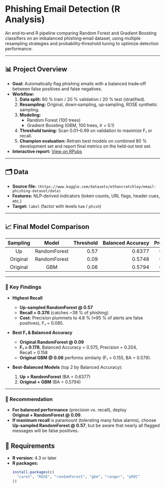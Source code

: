 # Phishing Email Detection (R Analysis)

An end‑to‑end R pipeline comparing Random Forest and Gradient Boosting classifiers on an imbalanced phishing‑email dataset, using multiple resampling strategies and probability‑threshold tuning to optimize detection performance.

---

## 📊 Project Overview

- **Goal:** Automatically flag phishing emails with a balanced trade‑off between false positives and false negatives.  
- **Workflow:**  
  1. **Data split:** 60 % train / 20 % validation / 20 % test (stratified).  
  2. **Resampling:** Original, down‑sampling, up‑sampling, ROSE synthetic sampling.  
  3. **Modeling:**  
     - Random Forest (100 trees)  
     - Gradient Boosting (GBM, 100 trees, lr = 0.1)  
  4. **Threshold tuning:** Scan 0.01–0.99 on validation to maximize F₁ or recall.  
  5. **Champion evaluation:** Retrain best models on combined 80 % development set and report final metrics on the held‑out test set.  
- **Interactive report:** [View on RPubs](https://rpubs.com/lukahere007/1299856)  

---

## 🗂️ Data

- **Source file:** `(https://www.kaggle.com/datasets/ethancratchley/email-phishing-dataset/data)`  
- **Features:** NLP‑derived indicators (token counts, URL flags, header cues, etc.)  
- **Target:** `label` (factor with levels `ham` / `phish`)

---
## 📈 Final Model Comparison

| Sampling  | Model         | Threshold | Balanced Accuracy | Precision | Recall  | F₁     |
|:---------:|:-------------:|----------:|------------------:|----------:|--------:|-------:|
| Up        | RandomForest  |      0.57 |            0.6377 |    0.0480 |  0.3759 | 0.0851 |
| Original  | RandomForest  |      0.09 |            0.5748 |    0.2039 |  0.1579 | 0.1780 |
| Original  | GBM           |      0.06 |            0.5794 |    0.1411 |  0.1729 | 0.1554 |

---

### 🔑 Key Findings

- **Highest Recall**  
  - **Up‐sampled RandomForest @ 0.57**  
  - **Recall = 0.376** (catches ~38 % of phishing)  
  - **Cost:** Precision plummets to 4.8 % (≈95 % of alerts are false positives), F₁ = 0.085.  

- **Best F₁ & Balanced Accuracy**  
  - **Original RandomForest @ 0.09**  
  - **F₁ = 0.178**, Balanced Accuracy = 0.575, Precision = 0.204, Recall = 0.158  
  - **Original GBM @ 0.06** performs similarly (F₁ = 0.155, BA = 0.579).

- **Best‐Balanced Models** (top 2 by Balanced Accuracy):  
  1. **Up + RandomForest** (BA = 0.6377)  
  2. **Original + GBM**       (BA = 0.5794)  

---

### 🎯 Recommendation

- **For balanced performance** (precision vs. recall), deploy **Original + RandomForest @ 0.09**.  
- **If maximum recall** is paramount (tolerating many false alarms), choose **Up‑sampled RandomForest @ 0.57**, but be aware that nearly all flagged messages will be false positives.  

## 🔧 Requirements

- **R version:** 4.3 or later  
- **R packages:**  
  ```r
  install.packages(c(
    "caret", "ROSE", "randomForest", "gbm", "ranger", "pROC"
  ))
